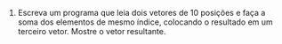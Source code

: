 1. Escreva um programa que leia dois vetores de 10 posições e faça a soma dos elementos de mesmo índice,
colocando o resultado em um terceiro vetor. Mostre o vetor resultante. 
